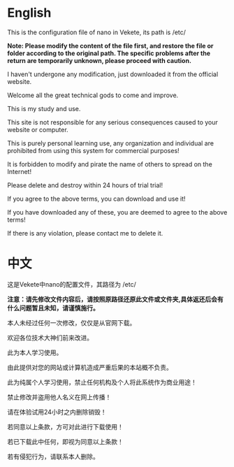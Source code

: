 # English
This is the configuration file of nano in Vekete, its path is /etc/

**Note: Please modify the content of the file first, and restore the file or folder according to the original path. The specific problems after the return are temporarily unknown, please proceed with caution.**

I haven't undergone any modification, just downloaded it from the official website.

Welcome all the great technical gods to come and improve.

This is my study and use.

This site is not responsible for any serious consequences caused to your website or computer.

This is purely personal learning use, any organization and individual are prohibited from using this system for commercial purposes!

It is forbidden to modify and pirate the name of others to spread on the Internet!

Please delete and destroy within 24 hours of trial trial!

If you agree to the above terms, you can download and use it!

If you have downloaded any of these, you are deemed to agree to the above terms!

If there is any violation, please contact me to delete it.

# 中文
这是Vekete中nano的配置文件，其路径为 /etc/

**注意：请先修改文件内容后，请按照原路径还原此文件或文件夹,具体返还后会有什么问题暂且未知，请谨慎施行。**

本人未经过任何一次修改，仅仅是从官网下载。

欢迎各位技术大神们前来改进。

此为本人学习使用。

由此提供对您的网站或计算机造成严重后果的本站概不负责。

此为纯属个人学习使用，禁止任何机构及个人将此系统作为商业用途！

禁止修改并盗用他人名义在网上传播！

请在体验试用24小时之内删除销毁！

若同意以上条款，方可对此进行下载使用！

若已下载此中任何，即视为同意以上条款！

若有侵犯行为，请联系本人删除。